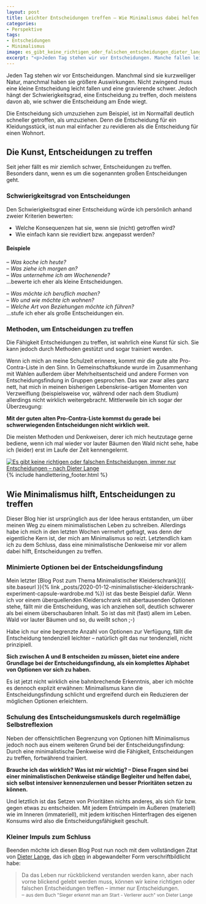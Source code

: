 ```yaml
---
layout: post
title: Leichter Entscheidungen treffen – Wie Minimalismus dabei helfen kann
categories:
- Perspektive
tags:
- Entscheidungen
- Minimalismus
image: es_gibt_keine_richtigen_oder_falschen_entscheidungen_dieter_lange.jpg
excerpt: "<p>Jeden Tag stehen wir vor Entscheidungen. Manche fallen leichter, andere schwerer. In diesem Beitrag erläutere ich, wie eine minimalistische Denkweise bei der Entscheidungsfindung helfen kann.</p>"
---
```


Jeden Tag stehen wir vor Entscheidungen. Manchmal sind sie kurzweiliger Natur,
manchmal haben sie größere Auswirkungen. Nicht zwingend muss eine kleine
Entscheidung leicht fallen und eine gravierende schwer. Jedoch hängt der
Schwierigkeitsgrad, eine Entscheidung zu treffen, doch meistens davon ab, wie
schwer die Entscheidung am Ende wiegt.

Die Entscheidung sich umzuziehen zum Beispiel, ist im Normalfall deutlich
schneller getroffen, als umzuziehen. Denn die Entscheidung für ein
Kleidungsstück, ist nun mal einfacher zu revidieren als die Entscheidung für
einen Wohnort.

## Die Kunst, Entscheidungen zu treffen

Seit jeher fällt es mir ziemlich schwer, Entscheidungen zu treffen. Besonders
dann, wenn es um die sogenannten großen Entscheidungen geht.

### Schwierigkeitsgrad von Entscheidungen

Den Schwierigkeitsgrad einer Entscheidung würde ich persönlich anhand zweier
Kriterien bewerten:

* Welche Konsequenzen hat sie, wenn sie (nicht) getroffen wird?
* Wie einfach kann sie revidiert bzw. angepasst werden?

#### Beispiele

– *Was koche ich heute?*<br/>
– *Was ziehe ich morgen an?*<br/>
– *Was unternehme ich am Wochenende?*<br/>
...bewerte ich eher als kleine Entscheidungen.

– *Was möchte ich beruflich machen?*<br/>
– *Wo und wie möchte ich wohnen?*<br/>
– *Welche Art von Beziehungen möchte ich führen?*<br/>
...stufe ich eher als große Entscheidungen ein.

### Methoden, um Entscheidungen zu treffen

Die Fähigkeit Entscheidungen zu treffen, ist wahrlich eine Kunst für sich. Sie
kann jedoch durch Methoden gestützt und sogar trainiert werden.

Wenn ich mich an meine Schulzeit erinnere, kommt mir die gute alte
Pro-Contra-Liste in den Sinn. In Gemeinschaftskunde wurde im Zusammenhang mit
Wahlen außerdem über Mehrheitsentscheid und andere Formen von
Entscheidungsfindung in Gruppen gesprochen. Das war zwar alles ganz nett, hat
mich in meinen bisherigen Lebenskrise-artigen Momenten von Verzweiflung
(beispielsweise vor, während oder nach dem Studium) allerdings nicht wirklich
weitergebracht. Mittlerweile bin ich sogar der Überzeugung:

**Mit der guten alten Pro-Contra-Liste kommst du gerade bei schwerwiegenden
Entscheidungen nicht wirklich weit.**

Die meisten Methoden und Denkweisen, derer ich mich heutzutage gerne bediene,
wenn ich mal wieder vor lauter Bäumen den Wald nicht sehe, habe ich (leider)
erst im Laufe der Zeit kennengelernt.

[![Es gibt keine richtigen oder falschen Entscheidungen, immer nur Entscheidungen – nach Dieter Lange]({{site.baseurl}}/assets/img/posts/es_gibt_keine_richtigen_oder_falschen_entscheidungen_dieter_lange.jpg)]({{site.baseurl}}/assets/img/posts/es_gibt_keine_richtigen_oder_falschen_entscheidungen_dieter_lange.jpg)
{% include handlettering_footer.html %}

## Wie Minimalismus hilft, Entscheidungen zu treffen

Dieser Blog hier ist ursprünglich aus der Idee heraus entstanden, um über meinen
Weg zu einem minimalistischen Leben zu schreiben. Allerdings habe ich mich in
den letzten Wochen vermehrt gefragt, was denn der eigentliche Kern ist, der mich
am Minimalismus so reizt. Letztendlich kam ich zu dem Schluss, dass eine
minimalistische Denkweise mir vor allem dabei hilft, Entscheidungen zu treffen.

### Minimierte Optionen bei der Entscheidungsfindung

Mein letzter [Blog Post zum Thema Minimalistischer Kleiderschrank]({{ site.baseurl }}{% link _posts/2020-01-12-minimalistischer-kleiderschrank-experiment-capsule-wardrobe.md %})
ist das beste Beispiel dafür. Wenn ich vor einem überquellenden Kleiderschrank
mit abertausenden Optionen stehe, fällt mir die Entscheidung, was ich anziehen
soll, deutlich schwerer als bei einem überschaubaren Inhalt. So ist das mit
(fast) allem im Leben. Wald vor lauter Bäumen und so, du weißt schon ;-)

Habe ich nur eine begrenzte Anzahl von Optionen zur Verfügung, fällt die
Entscheidung tendenziell leichter – natürlich gilt das nur tendenziell, nicht
prinzipiell.

**Sich zwischen A und B entscheiden zu müssen, bietet eine andere Grundlage bei
der Entscheidungsfindung, als ein komplettes Alphabet von Optionen vor sich zu
haben.**

Es ist jetzt nicht wirklich eine bahnbrechende Erkenntnis, aber ich möchte es
dennoch explizit erwähnen: Minimalismus kann die Entscheidungsfindung schlicht
und ergreifend durch ein Reduzieren der möglichen Optionen erleichtern.

### Schulung des Entscheidungsmuskels durch regelmäßige Selbstreflexion

Neben der offensichtlichen Begrenzung von Optionen hilft Minimalismus jedoch
noch aus einem weiteren Grund bei der Entscheidungsfindung: Durch eine
minimalistische Denkweise wird die Fähigkeit, Entscheidungen zu treffen,
fortwährend trainiert.

**Brauche ich das wirklich? Was ist mir wichtig? – Diese Fragen sind bei einer
minimalistischen Denkweise ständige Begleiter und helfen dabei, sich selbst
intensiver kennenzulernen und besser Prioritäten setzen zu können.**

Und letztlich ist das Setzen von Prioritäten nichts anderes, als sich für bzw.
gegen etwas zu entscheiden. Mit jedem Entrümpeln im Äußeren (materiell) wie im
Inneren (immateriell), mit jedem kritischen Hinterfragen des eigenen Konsums
wird also die Entscheidungsfähigkeit geschult.

### Kleiner Impuls zum Schluss

Beenden möchte ich diesen Blog Post nun noch mit dem vollständigen Zitat von
[Dieter Lange](https://www.dieter-lange.com/), das ich
[oben]({{site.baseurl}}/assets/img/posts/es_gibt_keine_richtigen_oder_falschen_entscheidungen_dieter_lange.jpg)
in abgewandelter Form verschriftbildlicht habe:

>Da das Leben nur rückblickend verstanden werden kann, aber nach vorne blickend
gelebt werden muss, können wir keine richtigen oder falschen Entscheidungen
treffen – immer nur Entscheidungen.<br/>
– <small>aus dem Buch "Sieger erkennt man am Start - Verlierer auch" von Dieter Lange</small>
